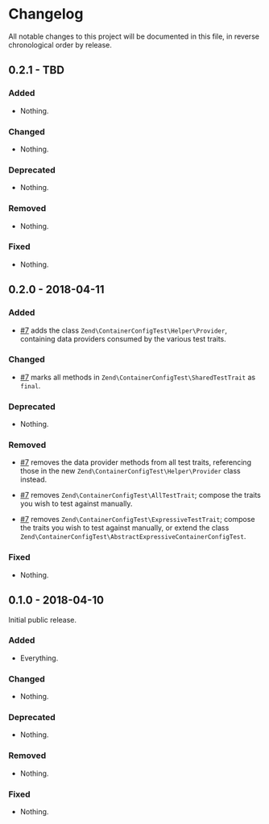 # Changelog

All notable changes to this project will be documented in this file, in reverse chronological order by release.

## 0.2.1 - TBD

### Added

- Nothing.

### Changed

- Nothing.

### Deprecated

- Nothing.

### Removed

- Nothing.

### Fixed

- Nothing.

## 0.2.0 - 2018-04-11

### Added

- [#7](https://github.com/zendframework/zend-container-config-test/pull/7) adds
  the class `Zend\ContainerConfigTest\Helper\Provider`, containing data
  providers consumed by the various test traits.

### Changed

- [#7](https://github.com/zendframework/zend-container-config-test/pull/7) marks
  all methods in `Zend\ContainerConfigTest\SharedTestTrait` as `final`.

### Deprecated

- Nothing.

### Removed

- [#7](https://github.com/zendframework/zend-container-config-test/pull/7)
  removes the data provider methods from all test traits, referencing those in
  the new `Zend\ContainerConfigTest\Helper\Provider` class instead.

- [#7](https://github.com/zendframework/zend-container-config-test/pull/7)
  removes `Zend\ContainerConfigTest\AllTestTrait`; compose the traits you wish
  to test against manually.

- [#7](https://github.com/zendframework/zend-container-config-test/pull/7)
  removes `Zend\ContainerConfigTest\ExpressiveTestTrait`; compose the traits you
  wish to test against manually, or extend the class
  `Zend\ContainerConfigTest\AbstractExpressiveContainerConfigTest`.

### Fixed

- Nothing.

## 0.1.0 - 2018-04-10

Initial public release.

### Added

- Everything.

### Changed

- Nothing.

### Deprecated

- Nothing.

### Removed

- Nothing.

### Fixed

- Nothing.

